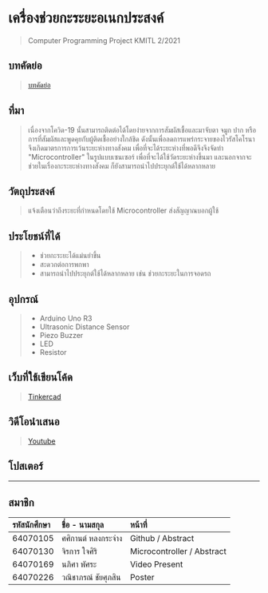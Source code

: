 # เครื่องช่วยกะระยะอเนกประสงค์
> Computer Programming Project KMITL 2/2021
## บทคัดย่อ
> [บทคัดย่อ](https://docs.google.com/document/d/17J81PzNC73sh5suXLBtD6l07UebqFtdid0rZNNKPCx4/edit?usp=sharing)
## ที่มา
> เนื่องจากโควิด-19 นั้นสามารถติดต่อได้โดยง่ายจากการสัมผัสเชื้อและมาจับตา จมูก ปาก หรือ การที่สัมผัสและพูดคุยกับผู้ติดเชื้ออย่างใกล้ชิด ดังนั้นเพื่อลดการแพร่กระจายของไวรัสโคโรนาจึงเกิดมาตรการการเว้นระยะห่างทางสังคม เพื่อที่จะได้ระยะห่างที่พอดีจึงจึงจัดทำ "Microcontroller" ในรูปแบบเซนเซอร์ เพื่อที่จะได้ใช้วัดระยะห่างขึ้นมา และนอกจากจะช่วยในเรื่องกะระยะห่างทางสังคม ก็ยังสามารถนำไปประยุกต์ใช้ได้หลากหลาย
## วัตถุประสงค์
> แจ้งเตือนว่าถึงระยะที่กำหนดโดยใช้ Microcontroller ส่งสัญญาณบอกผู้ใช้
## ประโยชน์ที่ได้
> * ช่วยกะระยะได้แม่นยำขึ้น
> * สะดวกต่อการพกพา
> * สามารถนำไปประยุกต์ใช้ได้หลากหลาย เช่น ช่วยกะระยะในการจอดรถ
## อุปกรณ์
> * Arduino Uno R3
> * Ultrasonic Distance Sensor
> * Piezo Buzzer
> * LED
> * Resistor
## เว็บที่ใช้เขียนโค้ด
> [Tinkercad](https://www.tinkercad.com/things/eMeeZ9aW7B6-magnificent-robo-curcan/editel?sharecode=HCqukKKhMrvvCIHeHpARReJg8btFMs5zvuPSStovXCI)
## วิดีโอนำเสนอ
> [Youtube](https://youtu.be/whS6yeSOAUE)
## โปสเตอร์
> 
---
สมาชิก
---

| รหัสนักศึกษา | ชื่อ - นามสกุล |  หน้าที่ |
| :-------- | :-------- | :--------- |
|   64070105   |   ศศิกานต์ หลงกระจ่าง   |    Github / Abstract   |
|   64070130   |   จิรการ ใจศิริ   |    Microcontroller / Abstract   |
|   64070169   |   นภิศา พัศระ   |    Video Present   |
|   64070226   |   วณิชาภรณ์ ชัยศุภสิน   |    Poster   |

